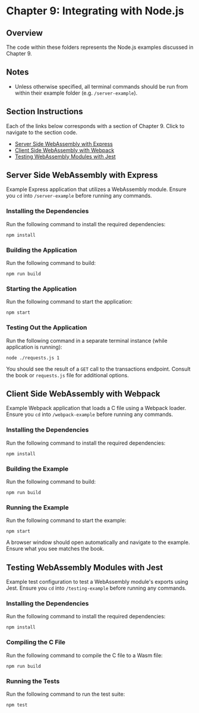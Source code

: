 # Chapter 9: Integrating with Node.js

## Overview
The code within these folders represents the Node.js examples discussed in Chapter 9.

## Notes
- Unless otherwise specified, all terminal commands should be run from within their example folder (e.g. `/server-example`).

## Section Instructions
Each of the links below corresponds with a section of Chapter 9. Click to navigate to the section code.

- [Server Side WebAssembly with Express](#server-side-webassembly-with-express)
- [Client Side WebAssembly with Webpack](#client-side-webassembly-with-webpack)
- [Testing WebAssembly Modules with Jest](#testing-webassembly-modules-with-jest)

## Server Side WebAssembly with Express
Example Express application that utilizes a WebAssembly module. Ensure you `cd` into `/server-example` before running any commands.

### Installing the Dependencies
Run the following command to install the required dependencies:
```
npm install
```

### Building the Application
Run the following command to build:
```
npm run build
```

### Starting the Application
Run the following command to start the application:
```
npm start
```

### Testing Out the Application
Run the following command in a separate terminal instance (while application is running):
```
node ./requests.js 1
```

You should see the result of a `GET` call to the transactions endpoint. Consult the book or `requests.js` file for additional options.

## Client Side WebAssembly with Webpack
Example Webpack application that loads a C file using a Webpack loader. Ensure you `cd` into `/webpack-example` before running any commands.

### Installing the Dependencies
Run the following command to install the required dependencies:
```
npm install
```

### Building the Example
Run the following command to build:
```
npm run build
```

### Running the Example
Run the following command to start the example:
```
npm start
```

A browser window should open automatically and navigate to the example. Ensure what you see matches the book.

## Testing WebAssembly Modules with Jest
Example test configuration to test a WebAssembly module's exports using Jest. Ensure you `cd` into `/testing-example` before running any commands.

### Installing the Dependencies
Run the following command to install the required dependencies:
```
npm install
```

### Compiling the C File
Run the following command to compile the C file to a Wasm file:
```
npm run build
```

### Running the Tests
Run the following command to run the test suite:
```
npm test
```
